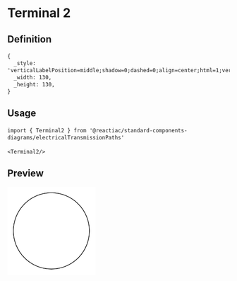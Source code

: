 # Terminal 2

## Definition

```
{
  _style: 'verticalLabelPosition=middle;shadow=0;dashed=0;align=center;html=1;verticalAlign=middle;strokeWidth=1;shape=ellipse;fontSize=50;fontStyle=1;perimeter=ellipsePerimeter;whiteSpace=wrap;',
  _width: 130,
  _height: 130,
}
```

## Usage

```
import { Terminal2 } from '@reactiac/standard-components-diagrams/electricalTransmissionPaths'

<Terminal2/>
```

## Preview

<img src="./terminal-2.png" width="200"/>
